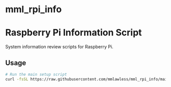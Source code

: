 # mml_rpi_info

# Raspberry Pi Information Script

System information review scripts for Raspberry Pi.

## Usage
```bash
# Run the main setup script
curl -fsSL https://raw.githubusercontent.com/mmlawless/mml_rpi_info/main/mml_rpi_info.sh | bash
